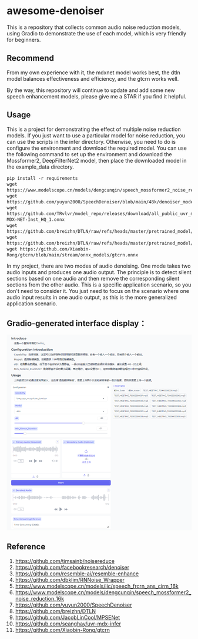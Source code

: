 # awesome-denoiser
This is a repository that collects common audio noise reduction models, using Gradio to demonstrate the use of each model, which is very friendly for beginners.

## Recommend
From my own experience with it, the mdxnet model works best, the dtln model balances effectiveness and efficiency, and the gtcrn works well. 

By the way, this repository will continue to update and add some new speech enhancement models, please give me a STAR if you find it helpful.

## Usage
This is a project for demonstrating the effect of multiple noise reduction models. If you just want to use a particular model for noise reduction, you can use the scripts in the infer directory. Otherwise, you need to do is configure the environment and download the required model. You can use the following command to set up the environment and download the Mossformer2, DeepFilterNet2 model, then place the downloaded model in the example_data directory.
```
pip install -r requirements
wget https://www.modelscope.cn/models/dengcunqin/speech_mossformer2_noise_reduction_16k/resolve/master/simple_model.onnx
wget https://github.com/yuyun2000/SpeechDenoiser/blob/main/48k/denoiser_model.onnx
wget https://github.com/TRvlvr/model_repo/releases/download/all_public_uvr_models/UVR-MDX-NET-Inst_HQ_1.onnx
wget https://github.com/breizhn/DTLN/raw/refs/heads/master/pretrained_model/model_1.tflite
wget https://github.com/breizhn/DTLN/raw/refs/heads/master/pretrained_model/model_2.tflite
wget https://github.com/Xiaobin-Rong/gtcrn/blob/main/stream/onnx_models/gtcrn.onnx
```

In my project, there are two modes of audio denoising. One mode takes two audio inputs and produces one audio output. The principle is to detect silent sections based on one audio and then remove the corresponding silent sections from the other audio. This is a specific application scenario, so you don't need to consider it. You just need to focus on the scenario where one audio input results in one audio output, as this is the more generalized application scenario.

## Gradio-generated interface display：
![image](https://github.com/xinliu9451/awesome-denoiser/blob/main/example_data/demo.png)

## Reference
1. https://github.com/timsainb/noisereduce
2. https://github.com/facebookresearch/denoiser
3. https://github.com/resemble-ai/resemble-enhance
4. https://github.com/dbklim/RNNoise_Wrapper
5. https://www.modelscope.cn/models/iic/speech_frcrn_ans_cirm_16k
6. https://www.modelscope.cn/models/dengcunqin/speech_mossformer2_noise_reduction_16k
7. https://github.com/yuyun2000/SpeechDenoiser
8. https://github.com/breizhn/DTLN
9. https://github.com/JacobLinCool/MPSENet
10. https://github.com/seanghay/uvr-mdx-infer
11. https://github.com/Xiaobin-Rong/gtcrn
